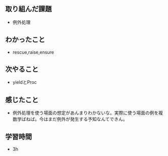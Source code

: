 ## 取り組んだ課題
- 例外処理

## わかったこと
- rescue,raise,ensure

## 次やること
- yieldとProc

## 感じたこと
- 例外処理を使う場面の想定があんまりわかないな。実際に使う場面の例を複数学ばねば。今はまだ例外が発生する予知なんてできん。

## 学習時間
- 3h
